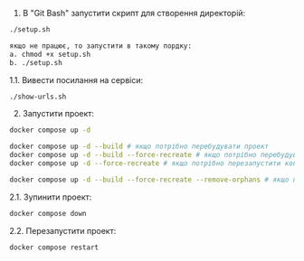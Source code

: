 1. В "Git Bash" запустити скрипт для створення директорій:

```bash
./setup.sh

якщо не працює, то запустити в такому пордку:
a. chmod +x setup.sh
b. ./setup.sh
```

1.1. Вивести посилання на сервіси:

```bash
./show-urls.sh
```

<!-- ============================================ -->

2. Запустити проект:

```bash
docker compose up -d

docker compose up -d --build # якщо потрібно перебудувати проект
docker compose up -d --build --force-recreate # якщо потрібно перебудувати проект і перезапустити контейнери
docker compose up -d --force-recreate # якщо потрібно перезапустити контейнери

docker compose up -d --build --force-recreate --remove-orphans # якщо потрібно перебудувати проект і перезапустити контейнери і видалити невикористовувані контейнери
```

2.1. Зупинити проект:

```bash
docker compose down
```

2.2. Перезапустити проект:

```bash
docker compose restart
```
